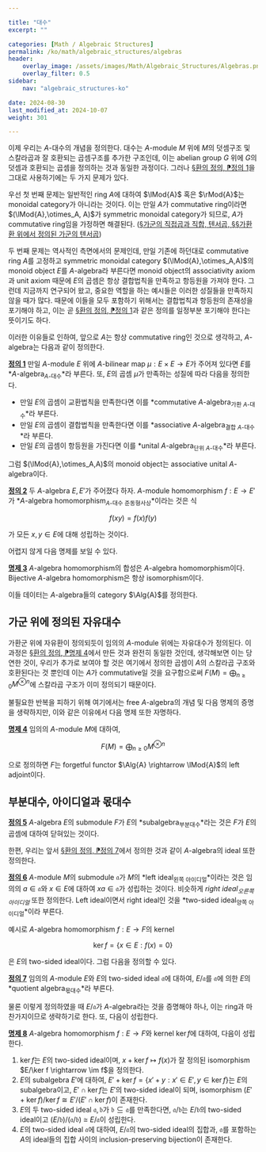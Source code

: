 ```yaml
---

title: "대수"
excerpt: ""

categories: [Math / Algebraic Structures]
permalink: /ko/math/algebraic_structures/algebras
header:
    overlay_image: /assets/images/Math/Algebraic_Structures/Algebras.png
    overlay_filter: 0.5
sidebar: 
    nav: "algebraic_structures-ko"

date: 2024-08-30
last_modified_at: 2024-10-07
weight: 301

---
```


이제 우리는 $A$-대수의 개념을 정의한다. 대수는 $A$-module $M$ 위에 $M$의 덧셈구조 및 스칼라곱과 잘 호환되는 곱셈구조를 추가한 구조인데, 이는 abelian group $G$ 위에 $G$의 덧셈과 호환되는 곱셈을 정의하는 것과 동일한 과정이다. 그러나 [§환의 정의, ⁋정의 1](/ko/math/algebraic_structures/rings#def1)을 그대로 사용하기에는 두 가지 문제가 있다.

우선 첫 번째 문제는 일반적인 ring $A$에 대하여 $\lMod{A}$ 혹은 $\rMod{A}$는 monoidal category가 아니라는 것이다. 이는 만일 $A$가 commutative ring이라면 $(\lMod{A},\otimes_A, A)$가 symmetric monoidal category가 되므로, $A$가 commutative ring임을 가정하면 해결된다. ([§가군의 직접곱과 직합, 텐서곱, §§가환환 위에서 정의된 가군의 텐서곱](/ko/math/algebraic_structures/operations_of_rings#가환환-위에서-정의된-가군의-텐서곱)) 

두 번째 문제는 역사적인 측면에서의 문제인데, 만일 기존에 하던대로 commutative ring $A$를 고정하고 symmetric monoidal category $(\lMod{A},\otimes_A,A)$의 monoid object $E$를 $A$-algebra라 부른다면 monoid object의 associativity axiom과 unit axiom 때문에 $E$의 곱셈은 항상 결합법칙을 만족하고 항등원을 가져야 한다. 그런데 지금까지 연구되어 왔고, 중요한 역할을 하는 예시들은 이러한 성질들을 만족하지 않을 때가 많다. 때문에 이들을 모두 포함하기 위해서는 결합법칙과 항등원의 존재성을 포기해야 하고, 이는 곧 [§환의 정의, ⁋정의 1](/ko/math/algebraic_structures/rings#def1)과 같은 정의를 일정부분 포기해야 한다는 뜻이기도 하다. 

이러한 이유들로 인하여, 앞으로 $A$는 항상 commutative ring인 것으로 생각하고, $A$-algebra는 다음과 같이 정의한다. 

<div class="definition" markdown="1">

<ins id="def1">**정의 1**</ins>  만일 $A$-module $E$ 위에 $A$-bilinear map $\mu:E\times E \rightarrow E$가 주어져 있다면 $E$를 *$A$-algebra<sub>$A$-대수</sub>*라 부른다. 또, $E$의 곱셈 $\mu$가 만족하는 성질에 따라 다음을 정의한다.

- 만일 $E$의 곱셈이 교환법칙을 만족한다면 이를 *commutative $A$-algebra<sub>가환 $A$-대수</sub>*라 부른다.
- 만일 $E$의 곱셈이 결합법칙을 만족한다면 이를 *associative $A$-algebra<sub>결합 $A$-대수</sub>*라 부른다.
- 만일 $E$의 곱셈이 항등원을 가진다면 이를 *unital $A$-algebra<sub>단위 $A$-대수</sub>*라 부른다.

</div>

그럼 $(\lMod{A},\otimes_A,A)$의 monoid object는 associative unital $A$-algebra이다. 

<div class="definition" markdown="1">

<ins id="def2">**정의 2**</ins> 두 $A$-algebra $E,E'$가 주어졌다 하자. $A$-module homomorphism $f: E \rightarrow E'$가 *$A$-algebra homomorphism<sub>$A$-대수 준동형사상</sub>*이라는 것은 식

$$f(xy)=f(x)f(y)$$

가 모든 $x,y\in E$에 대해 성립하는 것이다.

</div>

어렵지 않게 다음 명제를 보일 수 있다.

<div class="proposition" markdown="1">

<ins id="prop3">**명제 3**</ins> $A$-algebra homomorphism의 합성은 $A$-algebra homomorphism이다. Bijective $A$-algebra homomorphism은 항상 isomorphism이다.

</div>

이들 데이터는 $A$-algebra들의 category $\Alg{A}$를 정의한다. 

## 가군 위에 정의된 자유대수

가환군 위에 자유환이 정의되듯이 임의의 $A$-module 위에는 자유대수가 정의된다. 이 과정은 [§환의 정의, ⁋명제 4](/ko/math/algebraic_structures/rings#prop4)에서 만든 것과 완전히 동일한 것인데, 생각해보면 이는 당연한 것이, 우리가 추가로 보여야 할 것은 여기에서 정의한 곱셈이 $A$의 스칼라곱 구조와 호환된다는 것 뿐인데 이는 $A$가 commutative일 것을 요구함으로써 $F(M)=\bigoplus_{n\geq 0}M^{\otimes n}$에 스칼라곱 구조가 이미 정의되기 때문이다. 

불필요한 반복을 피하기 위해 여기에서는 free $A$-algebra의 개념 및 다음 명제의 증명을 생략하지만, 이와 같은 이유에서 다음 명제 또한 자명하다.

<div class="proposition" markdown="1">

<ins id="prop4">**명제 4**</ins> 임의의 $A$-module $M$에 대하여,

$$F(M)=\bigoplus_{n\geq 0} M^{\otimes n}$$

으로 정의하면 $F$는 forgetful functor $\Alg{A} \rightarrow \lMod{A}$의 left adjoint이다.

</div>

## 부분대수, 아이디얼과 몫대수

<div class="definition" markdown="1">

<ins id="def5">**정의 5**</ins> $A$-algebra $E$의 submodule $F$가 $E$의 *subalgebra<sub>부분대수</sub>*라는 것은 $F$가 $E$의 곱셈에 대하여 닫혀있는 것이다. 

</div>

한편, 우리는 앞서 [§환의 정의, ⁋정의 7](/ko/math/algebraic_structures/rings#def7)에서 정의한 것과 같이 $A$-algebra의 ideal 또한 정의한다. 

<div class="definition" markdown="1">

<ins id="def6">**정의 6**</ins> $A$-module $M$의 submodule $\mathfrak{a}$가 $M$의 *left ideal<sub>왼쪽 아이디얼</sub>*이라는 것은 임의의 $a\in \mathfrak{a}$와 $x\in E$에 대하여 $x a\in \mathfrak{a}$가 성립하는 것이다. 비슷하게 *right ideal<sub>오른쪽 아이디얼</sub>* 또한 정의한다. Left ideal이면서 right ideal인 것을 *two-sided ideal<sub>양쪽 아이디얼</sub>*이라 부른다. 

</div>

예시로 $A$-algebra homomorphism $f:E \rightarrow F$의 kernel

$$\ker f=\{x\in E: f(x)=0\}$$

은 $E$의 two-sided ideal이다. 그럼 다음을 정의할 수 있다.

<div class="definition" markdown="1">

<ins id="def7">**정의 7**</ins> 임의의 $A$-module $E$와 $E$의 two-sided ideal $\mathfrak{a}$에 대하여, $E/\mathfrak{a}$를 $\mathfrak{a}$에 의한 $E$의 *quotient algebra<sub>몫대수</sub>*라 부른다. 

</div>

물론 이렇게 정의하였을 때 $E/\mathfrak{a}$가 $A$-algebra라는 것을 증명해야 하나, 이는 ring과 마찬가지이므로 생략하기로 한다. 또, 다음이 성립한다.

<div class="proposition" markdown="1">

<ins id="prop8">**명제 8**</ins> $A$-algebra homomorphism $f:E \rightarrow F$와 kernel $\ker f$에 대하여, 다음이 성립한다.

1. $\ker f$는 $E$의 two-sided ideal이며, $x+\ker f \mapsto f(x)$가 잘 정의된 isomorphism $E/\ker f \rightarrow \im f$을 정의한다.
2. $E$의 subalgebra $E'$에 대하여, $E'+\ker f=\{x'+y:x'\in E', y\in\ker f\}$는 $E$의 subalgebra이고, $E'\cap\ker f$는 $E'$의 two-sided ideal이 되며, isomorphism $(E'+\ker f)/\ker f\cong E'/(E'\cap \ker f)$이 존재한다. 
3. $E$의 두 two-sided ideal $\mathfrak{a}, \mathfrak{b}$가 $\mathfrak{b}\subseteq \mathfrak{a}$를 만족한다면, $\mathfrak{a}/\mathfrak{b}$는 $E/\mathfrak{b}$의 two-sided ideal이고 $(E/\mathfrak{b})/(\mathfrak{a}/\mathfrak{b})\cong E/\mathfrak{a}$이 성립한다.
4. $E$의 two-sided ideal $\mathfrak{a}$에 대하여, $E/\mathfrak{a}$의 two-sided ideal의 집합과, $\mathfrak{a}$를 포함하는 $A$의 ideal들의 집합 사이의 inclusion-preserving bijection이 존재한다.

</div>